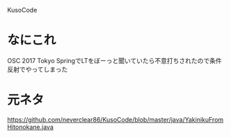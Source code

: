 KusoCode

# なにこれ

OSC 2017 Tokyo SpringでLTをぼーっと聞いていたら不意打ちされたので条件反射でやってしまった

# 元ネタ

https://github.com/neverclear86/KusoCode/blob/master/java/YakinikuFromHitonokane.java

